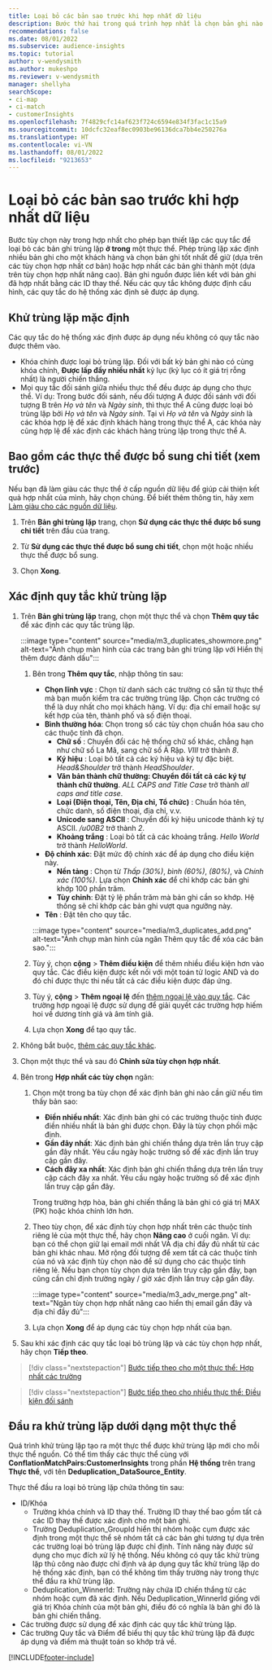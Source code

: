 ```yaml
---
title: Loại bỏ các bản sao trước khi hợp nhất dữ liệu
description: Bước thứ hai trong quá trình hợp nhất là chọn bản ghi nào sẽ giữ lại khi tìm thấy các bản sao.
recommendations: false
ms.date: 08/01/2022
ms.subservice: audience-insights
ms.topic: tutorial
author: v-wendysmith
ms.author: mukeshpo
ms.reviewer: v-wendysmith
manager: shellyha
searchScope:
- ci-map
- ci-match
- customerInsights
ms.openlocfilehash: 7f4829cfc14af623f724c6594e834f3fac1c15a9
ms.sourcegitcommit: 10dcfc32eaf8ec0903be96136dca7bb4e250276a
ms.translationtype: HT
ms.contentlocale: vi-VN
ms.lasthandoff: 08/01/2022
ms.locfileid: "9213653"
---
```

# <a name="remove-duplicates-before-unifying-data"></a>Loại bỏ các bản sao trước khi hợp nhất dữ liệu

Bước tùy chọn này trong hợp nhất cho phép bạn thiết lập các quy tắc để loại bỏ các bản ghi trùng lặp **ở trong** một thực thể. Phép trùng lặp xác định nhiều bản ghi cho một khách hàng và chọn bản ghi tốt nhất để giữ (dựa trên các tùy chọn hợp nhất cơ bản) hoặc hợp nhất các bản ghi thành một (dựa trên tùy chọn hợp nhất nâng cao). Bản ghi nguồn được liên kết với bản ghi đã hợp nhất bằng các ID thay thế. Nếu các quy tắc không được định cấu hình, các quy tắc do hệ thống xác định sẽ được áp dụng.

## <a name="default-deduplication"></a>Khử trùng lặp mặc định

Các quy tắc do hệ thống xác định được áp dụng nếu không có quy tắc nào được thêm vào.

- Khóa chính được loại bỏ trùng lặp.
  Đối với bất kỳ bản ghi nào có cùng khóa chính, **Được lấp đầy nhiều nhất** kỷ lục (kỷ lục có ít giá trị rỗng nhất) là người chiến thắng.
- Mọi quy tắc đối sánh giữa nhiều thực thể đều được áp dụng cho thực thể.
  Ví dụ: Trong bước đối sánh, nếu đối tượng A được đối sánh với đối tượng B trên *Họ và tên* và *Ngày sinh*, thì thực thể A cũng được loại bỏ trùng lặp bởi *Họ và tên* và *Ngày sinh*. Tại vì *Họ và tên* và *Ngày sinh* là các khóa hợp lệ để xác định khách hàng trong thực thể A, các khóa này cũng hợp lệ để xác định các khách hàng trùng lặp trong thực thể A.

## <a name="include-enriched-entities-preview"></a>Bao gồm các thực thể được bổ sung chi tiết (xem trước)

Nếu bạn đã làm giàu các thực thể ở cấp nguồn dữ liệu để giúp cải thiện kết quả hợp nhất của mình, hãy chọn chúng. Để biết thêm thông tin, hãy xem [Làm giàu cho các nguồn dữ liệu](data-sources-enrichment.md).

1. Trên **Bản ghi trùng lặp** trang, chọn **Sử dụng các thực thể được bổ sung chi tiết** trên đầu của trang.

1. Từ **Sử dụng các thực thể được bổ sung chi tiết**, chọn một hoặc nhiều thực thể được bổ sung.

1. Chọn **Xong**.

## <a name="define-deduplication-rules"></a>Xác định quy tắc khử trùng lặp

1. Trên **Bản ghi trùng lặp** trang, chọn một thực thể và chọn **Thêm quy tắc** để xác định các quy tắc trùng lặp.

   :::image type="content" source="media/m3_duplicates_showmore.png" alt-text="Ảnh chụp màn hình của các trang bản ghi trùng lặp với Hiển thị thêm được đánh dấu":::

   1. Bên trong **Thêm quy tắc**, nhập thông tin sau:
      - **Chọn lĩnh vực** : Chọn từ danh sách các trường có sẵn từ thực thể mà bạn muốn kiểm tra các trường trùng lặp. Chọn các trường có thể là duy nhất cho mọi khách hàng. Ví dụ: địa chỉ email hoặc sự kết hợp của tên, thành phố và số điện thoại.
      - **Bình thường hóa**: Chọn trong số các tùy chọn chuẩn hóa sau cho các thuộc tính đã chọn.
        - **Chữ số** : Chuyển đổi các hệ thống chữ số khác, chẳng hạn như chữ số La Mã, sang chữ số Ả Rập. *VIII* trở thành *8*.
        - **Ký hiệu** : Loại bỏ tất cả các ký hiệu và ký tự đặc biệt. *Head&Shoulder* trở thành *HeadShoulder*.
        - **Văn bản thành chữ thường: Chuyển đổi tất cả các ký tự thành chữ thường**. *ALL CAPS and Title Case* trở thành *all caps and title case*.
        - **Loại (Điện thoại, Tên, Địa chỉ, Tổ chức)** : Chuẩn hóa tên, chức danh, số điện thoại, địa chỉ, v.v.
        - **Unicode sang ASCII** : Chuyển đổi ký hiệu unicode thành ký tự ASCII. */u00B2* trở thành *2*.
        - **Khoảng trắng** : Loại bỏ tất cả các khoảng trắng. *Hello   World* trở thành *HelloWorld*.
      - **Độ chính xác**: Đặt mức độ chính xác để áp dụng cho điều kiện này.
        - **Nền tảng** : Chọn từ *Thấp (30%)*, *bình (60%)*, *(80%)*, và *Chính xác (100%)*. Lựa chọn **Chính xác** để chỉ khớp các bản ghi khớp 100 phần trăm.
        - **Tùy chỉnh**: Đặt tỷ lệ phần trăm mà bản ghi cần so khớp. Hệ thống sẽ chỉ khớp các bản ghi vượt qua ngưỡng này.
      - **Tên** : Đặt tên cho quy tắc.

      :::image type="content" source="media/m3_duplicates_add.png" alt-text="Ảnh chụp màn hình của ngăn Thêm quy tắc để xóa các bản sao.":::

   1. Tùy ý, chọn **cộng** > **Thêm điều kiện** để thêm nhiều điều kiện hơn vào quy tắc. Các điều kiện được kết nối với một toán tử logic AND và do đó chỉ được thực thi nếu tất cả các điều kiện được đáp ứng.

   1. Tùy ý, **cộng** > **Thêm ngoại lệ** đến [thêm ngoại lệ vào quy tắc](match-entities.md#add-exceptions-to-a-rule). Các trường hợp ngoại lệ được sử dụng để giải quyết các trường hợp hiếm hoi về dương tính giả và âm tính giả.

   1. Lựa chọn **Xong** để tạo quy tắc.

1. Không bắt buộc, [thêm các quy tắc khác](#define-deduplication-rules).

1. Chọn một thực thể và sau đó **Chỉnh sửa tùy chọn hợp nhất**.

1. Bên trong **Hợp nhất các tùy chọn** ngăn:
   1. Chọn một trong ba tùy chọn để xác định bản ghi nào cần giữ nếu tìm thấy bản sao:
      - **Điền nhiều nhất**: Xác định bản ghi có các trường thuộc tính được điền nhiều nhất là bản ghi được chọn. Đây là tùy chọn phối mặc định.
      - **Gần đây nhất**: Xác định bản ghi chiến thắng dựa trên lần truy cập gần đây nhất. Yêu cầu ngày hoặc trường số để xác định lần truy cập gần đây.
      - **Cách đây xa nhất**: Xác định bản ghi chiến thắng dựa trên lần truy cập cách đây xa nhất. Yêu cầu ngày hoặc trường số để xác định lần truy cập gần đây.
      
      Trong trường hợp hòa, bản ghi chiến thắng là bản ghi có giá trị MAX (PK) hoặc khóa chính lớn hơn.
      
   1. Theo tùy chọn, để xác định tùy chọn hợp nhất trên các thuộc tính riêng lẻ của một thực thể, hãy chọn **Nâng cao** ở cuối ngăn. Ví dụ: bạn có thể chọn giữ lại email mới nhất VÀ địa chỉ đầy đủ nhất từ các bản ghi khác nhau. Mở rộng đối tượng để xem tất cả các thuộc tính của nó và xác định tùy chọn nào để sử dụng cho các thuộc tính riêng lẻ. Nếu bạn chọn tùy chọn dựa trên lần truy cập gần đây, bạn cũng cần chỉ định trường ngày / giờ xác định lần truy cập gần đây.

      :::image type="content" source="media/m3_adv_merge.png" alt-text="Ngăn tùy chọn hợp nhất nâng cao hiển thị email gần đây và địa chỉ đầy đủ":::

   1. Lựa chọn **Xong** để áp dụng các tùy chọn hợp nhất của bạn.

1. Sau khi xác định các quy tắc loại bỏ trùng lặp và các tùy chọn hợp nhất, hãy chọn **Tiếp theo**.
  
> [!div class="nextstepaction"]
> [Bước tiếp theo cho một thực thể: Hợp nhất các trường](merge-entities.md)

> [!div class="nextstepaction"]
> [Bước tiếp theo cho nhiều thực thể: Điều kiện đối sánh](match-entities.md)

## <a name="deduplication-output-as-an-entity"></a>Đầu ra khử trùng lặp dưới dạng một thực thể

Quá trình khử trùng lặp tạo ra một thực thể được khử trùng lặp mới cho mỗi thực thể nguồn. Có thể tìm thấy các thực thể cùng với **ConflationMatchPairs:CustomerInsights** trong phần **Hệ thống** trên trang **Thực thể**, với tên **Deduplication_DataSource_Entity**.

Thực thể đầu ra loại bỏ trùng lặp chứa thông tin sau:

- ID/Khóa
  - Trường khóa chính và ID thay thế. Trường ID thay thế bao gồm tất cả các ID thay thế được xác định cho một bản ghi.
  - Trường Deduplication_GroupId hiển thị nhóm hoặc cụm được xác định trong một thực thể sẽ nhóm tất cả các bản ghi tương tự dựa trên các trường loại bỏ trùng lặp được chỉ định. Tính năng này được sử dụng cho mục đích xử lý hệ thống. Nếu không có quy tắc khử trùng lặp thủ công nào được chỉ định và áp dụng quy tắc khử trùng lặp do hệ thống xác định, bạn có thể không tìm thấy trường này trong thực thể đầu ra khử trùng lặp.
  - Deduplication_WinnerId: Trường này chứa ID chiến thắng từ các nhóm hoặc cụm đã xác định. Nếu Deduplication_WinnerId giống với giá trị Khóa chính của một bản ghi, điều đó có nghĩa là bản ghi đó là bản ghi chiến thắng.
- Các trường được sử dụng để xác định các quy tắc khử trùng lặp.
- Các trường Quy tắc và Điểm để biểu thị quy tắc khử trùng lặp đã được áp dụng và điểm mà thuật toán so khớp trả về.

[!INCLUDE[footer-include](includes/footer-banner.md)]
